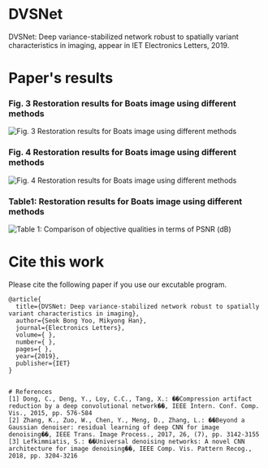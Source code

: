 # DVSNet
DVSNet: Deep variance-stabilized network robust to spatially variant characteristics in imaging, appear in IET Electronics Letters, 2019.


# Paper's results

### Fig. 3 Restoration results for Boats image using different methods
![Fig. 3 Restoration results for Boats image using different methods](https://user-images.githubusercontent.com/46806852/56004582-1893bb80-5d07-11e9-876f-3c2a8957d081.png)
### Fig. 4 Restoration results for Boats image using different methods
![Fig. 4 Restoration results for Boats image using different methods](https://user-images.githubusercontent.com/46806852/56004601-2f3a1280-5d07-11e9-97ab-3222942c4f28.png)
### Table1: Restoration results for Boats image using different methods
![Table 1: Comparison of objective qualities in terms of PSNR (dB)](https://user-images.githubusercontent.com/46806852/56004609-41b44c00-5d07-11e9-8f59-241f951ccb9b.png)


# Cite this work
Please cite the following paper if you use our excutable program.
```
@article{
  title={DVSNet: Deep variance-stabilized network robust to spatially variant characteristics in imaging},
  author={Seok Bong Yoo, Mikyong Han},
  journal={Electronics Letters},
  volume={ },
  number={ },
  pages={ },
  year={2019},
  publisher={IET}
}


# References
[1] Dong, C., Deng, Y., Loy, C.C., Tang, X.: ��Compression artifact reduction by a deep convolutional network��, IEEE Intern. Conf. Comp. Vis., 2015, pp. 576-584
[2] Zhang, K., Zuo, W., Chen, Y., Meng, D., Zhang, L.: ��Beyond a Gaussian denoiser: residual learning of deep CNN for image denoising��, IEEE Trans. Image Process., 2017, 26, (7), pp. 3142-3155
[3] Lefkimmiatis, S.: ��Universal denoising networks: A novel CNN architecture for image denoising��, IEEE Comp. Vis. Pattern Recog., 2018, pp. 3204-3216

